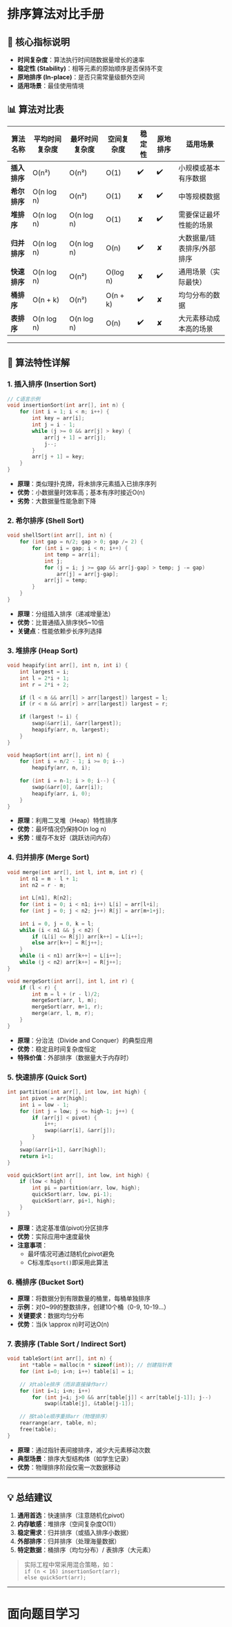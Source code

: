 
# 排序算法对比手册

## 📌 核心指标说明
- **时间复杂度**：算法执行时间随数据量增长的速率
- **稳定性 (Stability)**：相等元素的原始顺序是否保持不变
- **原地排序 (In-place)**：是否只需常量级额外空间
- **适用场景**：最佳使用情境

## 📊 算法对比表
| 算法名称         | 平均时间复杂度   | 最坏时间复杂度   | 空间复杂度 | 稳定性 | 原地排序 | 适用场景                     |
|------------------|------------------|------------------|------------|--------|----------|------------------------------|
| **插入排序**     | O(n²)            | O(n²)            | O(1)       | ✔️      | ✔️       | 小规模或基本有序数据         |
| **希尔排序**     | O(n log n)       | O(n²)            | O(1)       | ✘      | ✔️       | 中等规模数据                 |
| **堆排序**       | O(n log n)       | O(n log n)       | O(1)       | ✘      | ✔️       | 需要保证最坏性能的场景       |
| **归并排序**     | O(n log n)       | O(n log n)       | O(n)       | ✔️      | ✘       | 大数据量/链表排序/外部排序   |
| **快速排序**     | O(n log n)       | O(n²)            | O(log n)   | ✘      | ✔️       | 通用场景（实际最快）         |
| **桶排序**       | O(n + k)         | O(n²)            | O(n + k)   | ✔️      | ✘       | 均匀分布的数据               |
| **表排序**       | O(n log n)       | O(n log n)       | O(n)       | ✔️      | ✘       | 大元素移动成本高的场景       |

---

## 🧩 算法特性详解

### 1. 插入排序 (Insertion Sort)
```c
// C语言示例
void insertionSort(int arr[], int n) {
    for (int i = 1; i < n; i++) {
        int key = arr[i];
        int j = i - 1;
        while (j >= 0 && arr[j] > key) {
            arr[j + 1] = arr[j];
            j--;
        }
        arr[j + 1] = key;
    }
}
```
- **原理**：类似理扑克牌，将未排序元素插入已排序序列
- **优势**：小数据量时效率高；基本有序时接近O(n)
- **劣势**：大数据量性能急剧下降

### 2. 希尔排序 (Shell Sort)
```c
void shellSort(int arr[], int n) {
    for (int gap = n/2; gap > 0; gap /= 2) {
        for (int i = gap; i < n; i++) {
            int temp = arr[i];
            int j;
            for (j = i; j >= gap && arr[j-gap] > temp; j -= gap)
                arr[j] = arr[j-gap];
            arr[j] = temp;
        }
    }
}
```
- **原理**：分组插入排序（递减增量法）
- **优势**：比普通插入排序快5~10倍
- **关键点**：性能依赖步长序列选择

### 3. 堆排序 (Heap Sort)
```c
void heapify(int arr[], int n, int i) {
    int largest = i;
    int l = 2*i + 1;
    int r = 2*i + 2;
    
    if (l < n && arr[l] > arr[largest]) largest = l;
    if (r < n && arr[r] > arr[largest]) largest = r;
    
    if (largest != i) {
        swap(&arr[i], &arr[largest]);
        heapify(arr, n, largest);
    }
}

void heapSort(int arr[], int n) {
    for (int i = n/2 - 1; i >= 0; i--)
        heapify(arr, n, i);
        
    for (int i = n-1; i > 0; i--) {
        swap(&arr[0], &arr[i]);
        heapify(arr, i, 0);
    }
}
```
- **原理**：利用二叉堆（Heap）特性排序
- **优势**：最坏情况仍保持O(n log n)
- **劣势**：缓存不友好（跳跃访问内存）

### 4. 归并排序 (Merge Sort)
```c
void merge(int arr[], int l, int m, int r) {
    int n1 = m - l + 1;
    int n2 = r - m;
    
    int L[n1], R[n2];
    for (int i = 0; i < n1; i++) L[i] = arr[l+i];
    for (int j = 0; j < n2; j++) R[j] = arr[m+1+j];
    
    int i = 0, j = 0, k = l;
    while (i < n1 && j < n2) {
        if (L[i] <= R[j]) arr[k++] = L[i++];
        else arr[k++] = R[j++];
    }
    while (i < n1) arr[k++] = L[i++];
    while (j < n2) arr[k++] = R[j++];
}

void mergeSort(int arr[], int l, int r) {
    if (l < r) {
        int m = l + (r - l)/2;
        mergeSort(arr, l, m);
        mergeSort(arr, m+1, r);
        merge(arr, l, m, r);
    }
}
```
- **原理**：分治法（Divide and Conquer）的典型应用
- **优势**：稳定且时间复杂度恒定
- **特殊价值**：外部排序（数据量大于内存时）

### 5. 快速排序 (Quick Sort)
```c
int partition(int arr[], int low, int high) {
    int pivot = arr[high];
    int i = low - 1;
    for (int j = low; j <= high-1; j++) {
        if (arr[j] < pivot) {
            i++;
            swap(&arr[i], &arr[j]);
        }
    }
    swap(&arr[i+1], &arr[high]);
    return i+1;
}

void quickSort(int arr[], int low, int high) {
    if (low < high) {
        int pi = partition(arr, low, high);
        quickSort(arr, low, pi-1);
        quickSort(arr, pi+1, high);
    }
}
```
- **原理**：选定基准值(pivot)分区排序
- **优势**：实际应用中速度最快
- **注意事项**：
  - 最坏情况可通过随机化pivot避免
  - C标准库`qsort()`即采用此算法

### 6. 桶排序 (Bucket Sort)
- **原理**：将数据分到有限数量的桶里，每桶单独排序
- **示例**：对0~99的整数排序，创建10个桶（0-9, 10-19...）
- **关键要求**：数据均匀分布
- **优势**：当\(k \approx n\)时可达O(n)

### 7. 表排序 (Table Sort / Indirect Sort)
```c
void tableSort(int arr[], int n) {
    int *table = malloc(n * sizeof(int)); // 创建指针表
    for (int i=0; i<n; i++) table[i] = i;
    
    // 对table排序（而非直接操作arr）
    for (int i=1; i<n; i++) 
        for (int j=i; j>0 && arr[table[j]] < arr[table[j-1]]; j--)
            swap(&table[j], &table[j-1]);
    
    // 按table顺序重排arr（物理排序）
    rearrange(arr, table, n);
    free(table);
}
```
- **原理**：通过指针表间接排序，减少大元素移动次数
- **典型场景**：排序大型结构体（如学生记录）
- **优势**：物理排序阶段仅需一次数据移动

---

## 💡 总结建议
1. **通用首选**：快速排序（注意随机化pivot）
2. **内存敏感**：堆排序（空间复杂度O(1)）
3. **稳定需求**：归并排序（或插入排序小数据）
4. **外部排序**：归并排序（处理海量数据）
5. **特定数据**：桶排序（均匀分布）/ 表排序（大元素）

> 实际工程中常采用混合策略，如：  
> `if (n < 16) insertionSort(arr);`  
> `else quickSort(arr);`

-----

# 面向题目学习


